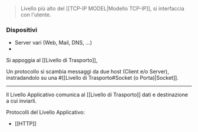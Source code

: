 > Livello più alto del [[TCP-IP MODEL|Modello TCP-IP]], si interfaccia con l'utente.

### Dispositivi
- Server vari (Web, Mail, DNS, ...)
- 
Si appoggia al [[Livello di Trasporto]], 


Un protocollo si scambia messaggi da due host (Client e/o Server), instradandolo su una #[[Livello di Trasporto#Socket (o Porta)|Socket]].



---

Il Livello Applicativo comunica al [[Livello di Trasporto]] dati e destinazione a cui inviarli.

Protocolli del Livello Applicativo:
- [[HTTP]]



